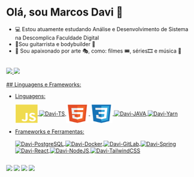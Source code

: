 # Olá, sou Marcos Davi 👋 
- 💻 Estou atuamente estudando Análise e Desenvolvimento de Sistema na Descomplica Faculdade Digital
- 🎸Sou guitarrista e bodybuilder 💪
- 🤘 Sou apaixonado por arte 🎭, como: filmes 🎟, séries🎞 e música 🎼
<br>
<div>
  <a href="https://github.com/marcosdavidev">
  <img height="170em" src="https://github-readme-stats.vercel.app/api?username=marcosdavidev&show_icons=true&theme=dark"/>
  <img height="170em" src="https://github-readme-stats.vercel.app/api/top-langs/?username=marcosdavidev&layout=compact&langs_count=7&theme=dark"/>
</div>
<br>
<div style="display: inline_block">
  ## Linguagens e Frameworks:

  - Linguagens:
    <p>
      <img align="center" alt="Davi-JS" height="50" width="60" src="https://raw.githubusercontent.com/devicons/devicon/master/icons/javascript/javascript-plain.svg" />
      <img align="center" alt="Davi-TS" height="50" width="60" src="https://cdn.jsdelivr.net/gh/devicons/devicon/icons/typescript/typescript-plain.svg" />
      <img align="center" alt="Davi-HTML" height="50" width="60" src="https://raw.githubusercontent.com/devicons/devicon/master/icons/html5/html5-original.svg" />
      <img align="center" alt="Davi-CSS" height="50" width="60" src="https://raw.githubusercontent.com/devicons/devicon/master/icons/css3/css3-original.svg" />
      <img align="center" alt="Davi-JAVA" height="50" width="60" src="https://cdn.jsdelivr.net/gh/devicons/devicon/icons/java/java-original-wordmark.svg" />
       <img align="center" alt="Davi-Yarn" height="50" width="60" src="https://cdn.jsdelivr.net/gh/devicons/devicon/icons/yarn/yarn-original-wordmark.svg" />
    </p>
  - Frameworks e Ferramentas:
    <p>
      <img align="center" alt="Davi-PostgreSQL" height="50" width="60" src="https://cdn.jsdelivr.net/gh/devicons/devicon/icons/postgresql/postgresql-plain-wordmark.svg" />
      <img align="center" alt="Davi-Docker" height="50" width="60" src="https://cdn.jsdelivr.net/gh/devicons/devicon/icons/docker/docker-original-wordmark.svg" />
      <img align="center" alt="Davi-GitLab" height="50" width="60" src="https://cdn.jsdelivr.net/gh/devicons/devicon/icons/gitlab/gitlab-original-wordmark.svg" />
      <img align="center" alt="Davi-Spring" height="50" width="60" src="https://cdn.jsdelivr.net/gh/devicons/devicon/icons/spring/spring-original-wordmark.svg" />
      <img align="center" alt="Davi-React" height="50" width="60" src="https://cdn.jsdelivr.net/gh/devicons/devicon/icons/react/react-original-wordmark.svg" />
      <img align="center" alt="Davi-NodeJS" height="50" width="60" src="https://cdn.jsdelivr.net/gh/devicons/devicon/icons/nodejs/nodejs-original.svg" />
      <img align="center" alt="Davi-TailwindCSS" height="50" width="60" src="https://cdn.jsdelivr.net/gh/devicons/devicon/icons/tailwindcss/tailwindcss-plain.svg" />
    </p>
</div>
  
  ##
  
  <div> 
  <a href="https://www.instagram.com/laster_gates" target="_blank"><img src="https://img.shields.io/badge/Instagram-E4405F?style=for-the-badge&logo=instagram&logoColor=white" target="_blank"></a>
  <a href="https://www.youtube.com/@lastergates4804" target="_blank"><img src="https://img.shields.io/badge/YouTube-red?style=for-the-badge&logo=youtube&logoColor=white" target="_blank"></a>
 	<a href="https://www.twitch.tv/laster_gates" target="_blank"><img src="https://img.shields.io/badge/Twitch-9146FF?style=for-the-badge&logo=twitch&logoColor=white" target="_blank"></a>
  <a href="https://www.linkedin.com/in/marcos-davi-a56202212" target="_blank"><img src="https://img.shields.io/badge/-LinkedIn-%230077B5?style=for-the-badge&logo=linkedin&logoColor=white" target="_blank"></a> 
  </div>
